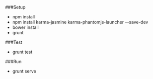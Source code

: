 ###Setup
  - npm install
  - npm install karma-jasmine karma-phantomjs-launcher --save-dev
  - bower install
  - grunt

###Test
  - grunt test

###Run
  - grunt serve
